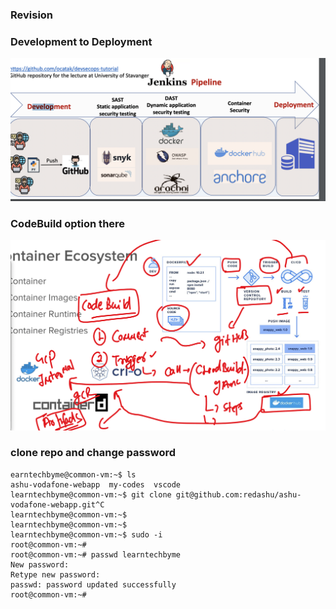 ### Revision 

### Development to Deployment 

<img src="dev1.png">

### CodeBuild option there 

<img src="cb1.png">

### clone repo and change password 

```
earntechbyme@common-vm:~$ ls
ashu-vodafone-webapp  my-codes  vscode
learntechbyme@common-vm:~$ git clone git@github.com:redashu/ashu-vodafone-webapp.git^C
learntechbyme@common-vm:~$ 
learntechbyme@common-vm:~$ 
learntechbyme@common-vm:~$ sudo -i
root@common-vm:~# 
root@common-vm:~# passwd learntechbyme 
New password: 
Retype new password: 
passwd: password updated successfully
root@common-vm:~# 

```

